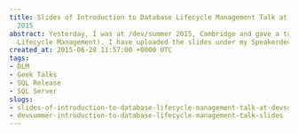 ```yaml
---
title: Slides of Introduction to Database Lifecycle Management Talk at /dev/summer
  2015
abstract: Yesterday, I was at /dev/summer 2015, Cambridge and gave a talk on DLM (Database
  Lifecycle Management). I have uploaded the slides under my Speakerdeck account.
created_at: 2015-06-28 11:57:00 +0000 UTC
tags:
- DLM
- Geek Talks
- SQL Release
- SQL Server
slugs:
- slides-of-introduction-to-database-lifecycle-management-talk-at-devsummer-2015
- devsummer-introduction-to-database-lifecycle-management-talk-slides
---
```


